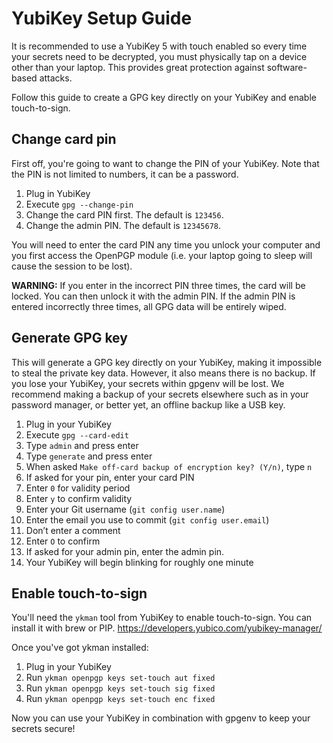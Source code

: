 # YubiKey Setup Guide
It is recommended to use a YubiKey 5 with touch enabled so every time your secrets need to be
decrypted, you must physically tap on a device other than your laptop. This provides great protection against
software-based attacks.

Follow this guide to create a GPG key directly on your YubiKey and enable touch-to-sign.

## Change card pin
First off, you're going to want to change the PIN of your YubiKey. Note that the PIN is not limited to numbers, it can be a password.

1. Plug in YubiKey
2. Execute `gpg --change-pin`
3. Change the card PIN first. The default is `123456`.
4. Change the admin PIN. The default is `12345678`.

You will need to enter the card PIN any time you unlock your computer and you first access the OpenPGP module (i.e. your 
laptop going to sleep will cause the session to be lost).

**WARNING:** If you enter in the incorrect PIN three times, the card will be locked. You can then unlock it with the 
admin PIN. If the admin PIN is entered incorrectly three times, all GPG data will be entirely wiped.

## Generate GPG key
This will generate a GPG key directly on your YubiKey, making it impossible to steal the private key data. However, it
also means there is no backup. If you lose your YubiKey, your secrets within gpgenv will be lost. We recommend making a
backup of your secrets elsewhere such as in your password manager, or better yet, an offline backup like a USB key.

1. Plug in your YubiKey
2. Execute `gpg --card-edit`
3. Type `admin` and press enter
4. Type `generate` and press enter
5. When asked `Make off-card backup of encryption key? (Y/n)`, type `n`
6. If asked for your pin, enter your card PIN
7. Enter `0` for validity period
8. Enter `y` to confirm validity
9. Enter your Git username (`git config user.name`)
10. Enter the email you use to commit (`git config user.email`)
11. Don’t enter a comment
12. Enter `O` to confirm
13. If asked for your admin pin, enter the admin pin.
14. Your YubiKey will begin blinking for roughly one minute

## Enable touch-to-sign
You'll need the `ykman` tool from YubiKey to enable touch-to-sign. You can install it with brew or PIP. https://developers.yubico.com/yubikey-manager/

Once you've got ykman installed:
1. Plug in your YubiKey
2. Run `ykman openpgp keys set-touch aut fixed`
3. Run `ykman openpgp keys set-touch sig fixed`
4. Run `ykman openpgp keys set-touch enc fixed`

Now you can use your YubiKey in combination with gpgenv to keep your secrets secure!